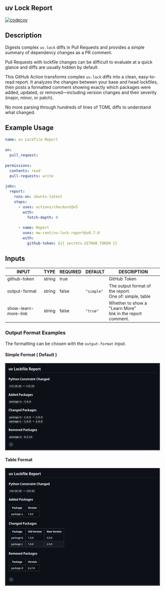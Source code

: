 ## uv Lock Report

[![codecov](https://codecov.io/gh/mw-root/uv-lock-report/graph/badge.svg?token=QQFK62PQ8G)](https://codecov.io/gh/mw-root/uv-lock-report)

## Description

<!-- AUTO-DOC-DESCRIPTION:START - Do not remove or modify this section -->

Digests complex `uv.lock` diffs in Pull Requests and provides a
simple summary of dependency changes as a PR comment.

<!-- AUTO-DOC-DESCRIPTION:END -->

Pull Requests with lockfile changes can be difficult to evaluate at a quick glance
and diffs are usually hidden by default.

This GitHub Action transforms complex `uv.lock` diffs into a clean, easy-to-read report.
It analyzes the changes between your base and head lockfiles, then posts a formatted comment showing exactly which packages were added, updated, or removed—including version changes and their severity (major, minor, or patch).

No more parsing through hundreds of lines of TOML diffs to understand what changed.


## Example Usage
```yaml
name: uv Lockfile Report

on:
  pull_request:

permissions:
  contents: read
  pull-requests: write

jobs:
  report:
    runs-on: ubuntu-latest
    steps:
      - uses: actions/checkout@v5
        with:
          fetch-depth: 0

      - name: Report
        uses: mw-root/uv-lock-report@v0.7.0
        with:
          github-token: ${{ secrets.GITHUB_TOKEN }}
```

## Inputs

<!-- AUTO-DOC-INPUT:START - Do not remove or modify this section -->

|        INPUT         |  TYPE  | REQUIRED |  DEFAULT   |                           DESCRIPTION                           |
|----------------------|--------|----------|------------|-----------------------------------------------------------------|
|     github-token     | string |   true   |            |                          GitHub Token                           |
|    output-format     | string |  false   | `"simple"` |   The output format of the report. <br>One of: simple, table    |
| show-learn-more-link | string |  false   |  `"true"`  | Whether to show a "Learn More" <br>link in the report comment.  |

<!-- AUTO-DOC-INPUT:END -->



### Output Format Examples

The formatting can be chosen with the `output-format` input.

#### Simple Format ( Default )
![Example Comment](images/uv-lock-report-simple-comment.png "Simple Format")


#### Table Format
![Example Comment](images/uv-lock-report-table-comment.png "Table Format")
